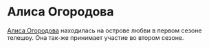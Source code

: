 # Алиса Огородова
[Алиса Огородова](http://photodom2.ru/dom2-ostrov-lyubvi/alisaogorodova) находилась на острове любви в первом сезоне телешоу. Она так-же принимает участие во втором сезоне.
